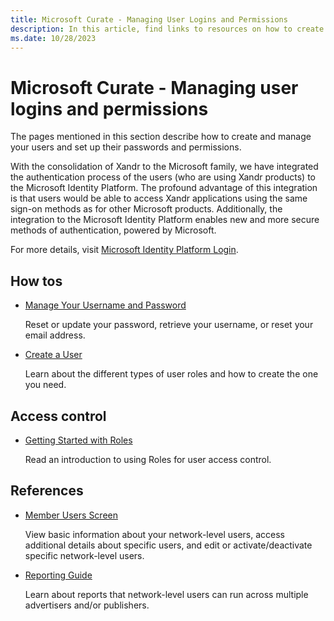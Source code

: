 ```yaml
---
title: Microsoft Curate - Managing User Logins and Permissions
description: In this article, find links to resources on how to create and manage your users.
ms.date: 10/28/2023
---
```


# Microsoft Curate - Managing user logins and permissions

The pages mentioned in this section describe how to create and manage your users and set up their passwords and permissions.

With the consolidation of Xandr to the Microsoft family, we have integrated the authentication process of the users (who are using Xandr products) to the Microsoft Identity Platform. The profound advantage of this integration is that users would be able to access Xandr applications using the same sign-on methods as for other Microsoft products. Additionally, the integration to the Microsoft Identity Platform enables new and more secure methods of authentication, powered by Microsoft.

For more details, visit [Microsoft Identity Platform Login](microsoft-identity-platform-login.md).

## How tos

- [Manage Your Username and Password](manage-your-username-and-password.md)

  Reset or update your password, retrieve your username, or reset your email address.

- [Create a User](create-a-user.md)

  Learn about the different types of user roles and how to create the one you need.

## Access control

- [Getting Started with Roles](getting-started-with-roles.md)

  Read an introduction to using Roles for user access control.

## References

- [Member Users Screen](network-users-screen.md)

  View basic information about your network-level users, access additional details about specific users, and edit or activate/deactivate specific network-level users.

- [Reporting Guide](reporting-guide.md)

  Learn about reports that network-level users can run across multiple advertisers and/or publishers.
